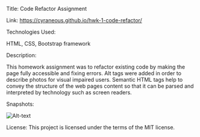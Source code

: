 Title: Code Refactor Assignment

Link: https://cyraneous.github.io/hwk-1-code-refactor/

Technologies Used: 

HTML, CSS, Bootstrap framework

Description: 

This homework assignment was to refactor existing code by making the page fully accessible and fixing errors. Alt tags were added in order to describe photos for visual impaired users. Semantic HTML tags help to convey the structure of the web pages content so that it can be parsed and interpreted by technology such as screen readers. 

Snapshots:  

![Alt-text](https://drive.google.com/file/d/1_uOFCqZiHpgRmehkTQhKu5_YIwbXKFzU/view?usp=sharing)

License: This project is licensed under the terms of the MIT license.



















